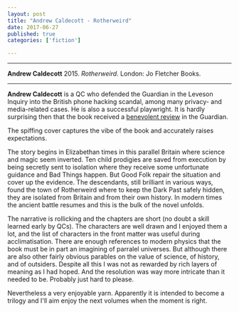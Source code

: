 ```yaml
---
layout: post
title: "Andrew Caldecott - Rotherweird"
date: 2017-06-27
published: true
categories: ['fiction']

---
```



***
<b>Andrew Caldecott</b> 2015. _Rotherweird_. London: Jo Fletcher Books.

***
**Andrew Caldecott** is a QC who defended the Guardian in the Leveson Inquiry into the British phone hacking scandal, among many privacy- and media-related cases.  He is also a successful playwright.  It is hardly surprising then that the book received a [benevolent review](https://www.theguardian.com/books/2017/may/18/rotherweird-by-andrew-caldecott-review) in the Guardian.   

The spiffing cover captures the vibe of the book and accurately raises expectations. 

<img align="right" src="https://www.quercusbooks.co.uk/assets/Quercus/img/book/619/isbn9781784297619.jpg" alt="">  

The story begins in Elizabethan times in this parallel Britain where science and magic seem inverted. Ten child prodigies are saved from execution by being secretly sent to isolation where they receive some unfortunate guidance and Bad Things happen.  But Good Folk repair the situation and cover up the evidence.  The descendants, still brilliant in various ways, found the town of Rotherweird where to keep the Dark Past safely hidden, they are isolated from Britain and from their own history.  In modern times the ancient battle resumes and this is the bulk of the novel unfolds.    

The narrative is rollicking and the chapters are short (no doubt a skill learned early by QCs).  The characters are well drawn and I enjoyed them a lot, and the list of characters in the front matter was useful during acclimatisation.  There are enough references to modern physics that the book must be in part an imagining of parralel universes.  But although there are also other fairly obvious parables on the value of science, of history, and of outsiders.  Despite all this I was not as rewarded by rich layers of meaning as I had hoped.  And the resolution was way more intricate than it needed to be. Probably just hard to please. 

Nevertheless a very enjoyable yarn.  Apparently it is intended to become a trilogy and I'll aim enjoy the next volumes when the moment is right. 


